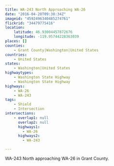 ```yaml
---
title: WA-243 North Approaching WA-26
date: "2016-04-28T09:38:34Z"
imageid: "4592496340485274761"
flickrid: "34479775416"
location:
    latitude: 46.93004457872676
    longitude: -119.95744228363039
places: []
counties:
    - Grant County|Washington|United States
countries:
    - United States
states:
    - Washington|United States
highwaytypes:
    - Washington State Highway
    - Washington State Highway
highways:
    - WA-26
    - WA-243
tags:
    - Shield
    - Intersection
intersections:
    - overlap1: null
      overlap2: null
      highways1:
        - WA-26
      highways2:
        - WA-243

---
```

WA-243 North approaching WA-26 in Grant County.